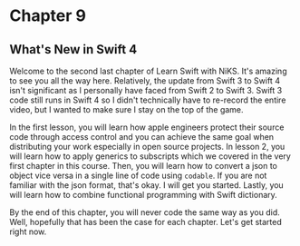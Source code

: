 # Chapter 9
## What's New in Swift 4
Welcome to the second last chapter of Learn Swift with NiKS. It's amazing to see you all the way here. Relatively, the update from Swift 3 to Swift 4 isn't significant as I personally have faced from Swift 2 to Swift 3. Swift 3 code still runs in Swift 4 so I didn't technically have to re-record the entire video, but I wanted to make sure I stay on the top of the game.

In the first lesson, you will learn how apple engineers protect their source code through access control and you can achieve the same goal when distributing your work especially in open source projects. In lesson 2, you will learn how to apply generics to subscripts which we covered in the very first chapter in this course. Then, you will learn how to convert a json to object vice versa in a single line of code using `codable`. If you are not familiar with the json format, that's okay. I will get you started. Lastly, you will learn how to combine functional programming with Swift dictionary.

By the end of this chapter, you will never code the same way as you did. Well, hopefully that has been the case for each chapter. Let's get started right now. 
